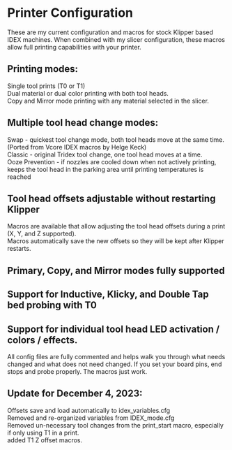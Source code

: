 # Printer Configuration
 These are my current configuration and macros for stock Klipper based IDEX machines. When combined with my slicer configuration, these macros allow full printing capabilities with your printer.

## Printing modes:
 Single tool prints (T0 or T1)<br>
 Dual material or dual color printing with both tool heads.<br>
 Copy and Mirror mode printing with any material selected in the slicer.

## Multiple tool head change modes:
 Swap - quickest tool change mode, both tool heads move at the same time. (Ported from Vcore IDEX macros by Helge Keck)<br>
 Classic - original Tridex tool change, one tool head moves at a time.<br>
 Ooze Prevention - if nozzles are cooled down when not actively printing, keeps the tool head in the parking area until printing temperatures is reached

## Tool head offsets adjustable without restarting Klipper
 Macros are available that allow adjusting the tool head offsets during a print (X, Y, and Z supported).<br>
 Macros automatically save the new offsets so they will be kept after Klipper restarts.

## Primary, Copy, and Mirror modes fully supported
## Support for Inductive, Klicky, and Double Tap bed probing with T0
## Support for individual tool head LED activation / colors / effects.

All config files are fully commented and helps walk you through what needs changed and what does not need changed. If you set your board pins, end stops and probe properly. The macros just work.

## Update for December 4, 2023:
Offsets save and load automatically to idex_variables.cfg<br>
Removed and re-organized variables from IDEX_mode.cfg<br>
Removed un-necessary tool changes from the print_start macro, especially if only using T1 in a print.<br>
added T1 Z offset macros.
